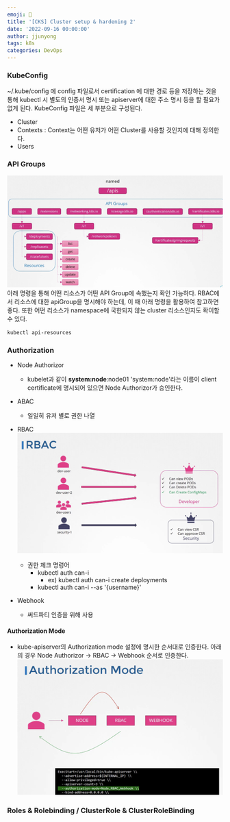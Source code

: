 ```yaml
---
emoji: 🧢
title: '[CKS] Cluster setup & hardening 2'
date: '2022-09-16 00:00:00'
author: jjunyong
tags: k8s
categories: DevOps
---
```


### KubeConfig 
~/.kube/config 에 config 파일로서 certification 에 대한 경로 등을 저장하는 것을 통해 kubectl 시 별도의 인증서 명시 또는 apiserver에 대한 주소 명시 등을 할 필요가 없게 된다. KubeConfig 파일은 세 부분으로 구성된다.
- Cluster
- Contexts : Context는 어떤 유저가 어떤 Cluster를 사용할 것인지에 대해 정의한다. 
- Users

### API Groups
![image1](./image1.png)
<br>
아래 명령을 통해 어떤 리소스가 어떤 API Group에 속했는지 확인 가능하다. RBAC에서 리소스에 대한 apiGroup을 명시해야 하는데, 이 때 아래 명령을 활용하여 참고하면 좋다. 또한 어떤 리소스가 namespace에 국한되지 않는 cluster 리소스인지도 확이할 수 있다. 
```bash
kubectl api-resources 
```
### Authorization
- Node Authorizor
  - kubelet과 같이 **system:node**:node01 'system:node'라는 이름이 client certificate에 명시되어 있으면 Node Authorizor가 승인한다. 
- ABAC
  - 일일히 유저 별로 권한 나열
- RBAC
  ![image2](./image2.png)
  - 권한 체크 명렁어
    - kubectl auth can-i 
      - ex) kubectl auth can-i create deployments
    - kubectl auth can-i --as '{username}'

- Webhook 
  - 써드파티 인증을 위해 사용 

#### Authorization Mode
- kube-apiserver의 Authorization mode 설정에 명시한 순서대로 인증한다. 아래의 경우 Node Authorizor -> RBAC -> Webhook 순서로 인증한다. 
![image3](./image3.png)

### Roles & Rolebinding / ClusterRole & ClusterRoleBinding

